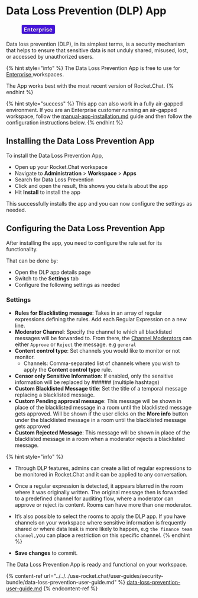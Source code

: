 # Data Loss Prevention (DLP) App

<figure><img src="../../../.gitbook/assets/2021-06-10_22-31-38 (3) (3) (3) (3) (3) (3) (3) (3) (3) (2) (3) (1) (1) (1) (1) (2) (1).jpg" alt=""><figcaption></figcaption></figure>

Data loss prevention (DLP), in its simplest terms, is a security mechanism that helps to ensure that sensitive data is not unduly shared, misused, lost, or accessed by unauthorized users.

{% hint style="info" %}
The Data Loss Prevention App is free to use for [Enterprise ](../../../use-rocket.chat/rocket.chat-workspace-administration/settings/enterprise.md)workspaces.

The App works best with the most recent version of Rocket.Chat.
{% endhint %}

{% hint style="success" %}
This app can also work in a fully air-gapped environment. If you are an Enterprise customer running an air-gapped workspace, follow the [manual-app-installation.md](../../../setup-and-administer-rocket.chat/rocket.chat-air-gapped-deployment/manual-app-installation.md "mention") guide and then follow the configuration instructions below.
{% endhint %}

## Installing the Data Loss Prevention App

To install the Data Loss Prevention App,

* Open up your Rocket.Chat workspace
* Navigate to **Administration** > **Workspace** > **Apps**
* Search for Data Loss Prevention
* Click and open the result, this shows you details about the app
* Hit **Install** to install the app

This successfully installs the app and you can now configure the settings as needed.

## Configuring the Data Loss Prevention App

After installing the app, you need to configure the rule set for its functionality.

That can be done by:

* Open the DLP app details page
* Switch to the **Settings** tab
* Configure the following settings as needed

### Settings

* **Rules for Blacklisting message**: Takes in an array of regular expressions defining the rules. Add each Regular Expression on a new line.
* **Moderator Channel**: Specify the channel to which all blacklisted messages will be forwarded to. From there, the [Channel Moderators](../../../setup-and-administer-rocket.chat/roles-in-rocket.chat/#rocket.chat-user-roles) can either `Approve` or `Reject` the message. e.g `general`
* **Content control type**: Set channels you would like to monitor or not monitor.
  * Channels: Comma-separated list of channels where you wish to apply the **Content control type** rule.
* **Censor only Sensitive Information**: If enabled, only the sensitive information will be replaced by ###### (multiple hashtags)
* **Custom Blacklisted Message title**: Set the title of a temporal message replacing a blacklisted message.
* **Custom Pending approval message**: This message will be shown in place of the blacklisted message in a room until the blacklisted message gets approved. Will be shown if the user clicks on the **More info** button under the blacklisted message in a room until the blacklisted message gets approved
* **Custom Rejected Message**: This message will be shown in place of the blacklisted message in a room when a moderator rejects a blacklisted message.

{% hint style="info" %}
* Through DLP features, admins can create a list of regular expressions to be monitored in Rocket.Chat and it can be applied to any conversation.
* Once a regular expression is detected, it appears blurred in the room where it was originally written. The original message then is forwarded to a predefined channel for auditing flow, where a moderator can approve or reject its content. Rooms can have more than one moderator.
* It’s also possible to select the rooms to apply the DLP app. If you have channels on your workspace where sensitive information is frequently shared or where data leak is more likely to happen, e.g `the finance team channel,`you can place a restriction on this specific channel.
{% endhint %}

* **Save changes** to commit.

The Data Loss Prevention App is ready and functional on your workspace.

{% content-ref url="../../../use-rocket.chat/user-guides/security-bundle/data-loss-prevention-user-guide.md" %}
[data-loss-prevention-user-guide.md](../../../use-rocket.chat/user-guides/security-bundle/data-loss-prevention-user-guide.md)
{% endcontent-ref %}
